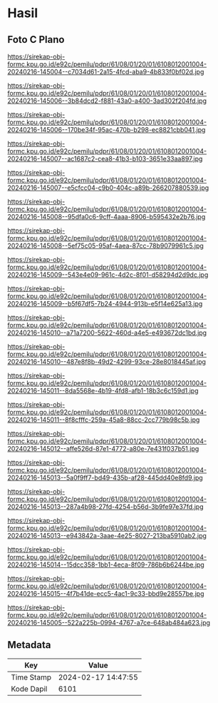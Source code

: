 # Hasil

## Foto C Plano

https://sirekap-obj-formc.kpu.go.id/e92c/pemilu/pdpr/61/08/01/20/01/6108012001004-20240216-145004--c7034d61-2a15-4fcd-aba9-4b833f0bf02d.jpg

https://sirekap-obj-formc.kpu.go.id/e92c/pemilu/pdpr/61/08/01/20/01/6108012001004-20240216-145006--3b84dcd2-f881-43a0-a400-3ad302f204fd.jpg

https://sirekap-obj-formc.kpu.go.id/e92c/pemilu/pdpr/61/08/01/20/01/6108012001004-20240216-145006--170be34f-95ac-470b-b298-ec8821cbb041.jpg

https://sirekap-obj-formc.kpu.go.id/e92c/pemilu/pdpr/61/08/01/20/01/6108012001004-20240216-145007--ac1687c2-cea8-41b3-b103-3651e33aa897.jpg

https://sirekap-obj-formc.kpu.go.id/e92c/pemilu/pdpr/61/08/01/20/01/6108012001004-20240216-145007--e5cfcc04-c9b0-404c-a89b-266207880539.jpg

https://sirekap-obj-formc.kpu.go.id/e92c/pemilu/pdpr/61/08/01/20/01/6108012001004-20240216-145008--95dfa0c6-9cff-4aaa-8906-b595432e2b76.jpg

https://sirekap-obj-formc.kpu.go.id/e92c/pemilu/pdpr/61/08/01/20/01/6108012001004-20240216-145008--5ef75c05-95af-4aea-87cc-78b9079961c5.jpg

https://sirekap-obj-formc.kpu.go.id/e92c/pemilu/pdpr/61/08/01/20/01/6108012001004-20240216-145009--543e4e09-961c-4d2c-8f01-d58294d2d9dc.jpg

https://sirekap-obj-formc.kpu.go.id/e92c/pemilu/pdpr/61/08/01/20/01/6108012001004-20240216-145009--b5f67df5-7b24-4944-913b-e5f14e625a13.jpg

https://sirekap-obj-formc.kpu.go.id/e92c/pemilu/pdpr/61/08/01/20/01/6108012001004-20240216-145010--a71a7200-5622-460d-a4e5-e493672dc1bd.jpg

https://sirekap-obj-formc.kpu.go.id/e92c/pemilu/pdpr/61/08/01/20/01/6108012001004-20240216-145010--487e8f8b-49d2-4299-93ce-28e8018445af.jpg

https://sirekap-obj-formc.kpu.go.id/e92c/pemilu/pdpr/61/08/01/20/01/6108012001004-20240216-145011--8da5568e-4b19-4fd8-afb1-18b3c6c159d1.jpg

https://sirekap-obj-formc.kpu.go.id/e92c/pemilu/pdpr/61/08/01/20/01/6108012001004-20240216-145011--8f8cfffc-259a-45a8-88cc-2cc779b98c5b.jpg

https://sirekap-obj-formc.kpu.go.id/e92c/pemilu/pdpr/61/08/01/20/01/6108012001004-20240216-145012--affe526d-87e1-4772-a80e-7e431f037b51.jpg

https://sirekap-obj-formc.kpu.go.id/e92c/pemilu/pdpr/61/08/01/20/01/6108012001004-20240216-145013--5a0f9ff7-bd49-435b-af28-445dd40e8fd9.jpg

https://sirekap-obj-formc.kpu.go.id/e92c/pemilu/pdpr/61/08/01/20/01/6108012001004-20240216-145013--287a4b98-27fd-4254-b56d-3b9fe97e37fd.jpg

https://sirekap-obj-formc.kpu.go.id/e92c/pemilu/pdpr/61/08/01/20/01/6108012001004-20240216-145013--e943842a-3aae-4e25-8027-213ba5910ab2.jpg

https://sirekap-obj-formc.kpu.go.id/e92c/pemilu/pdpr/61/08/01/20/01/6108012001004-20240216-145014--15dcc358-1bb1-4eca-8f09-786b6b6244be.jpg

https://sirekap-obj-formc.kpu.go.id/e92c/pemilu/pdpr/61/08/01/20/01/6108012001004-20240216-145015--4f7b41de-ecc5-4ac1-9c33-bbd9e28557be.jpg

https://sirekap-obj-formc.kpu.go.id/e92c/pemilu/pdpr/61/08/01/20/01/6108012001004-20240216-145005--522a225b-0994-4767-a7ce-648ab484a623.jpg


## Metadata

| Key        | Value               |
| ---------- | ------------------- |
| Time Stamp | 2024-02-17 14:47:55 |
| Kode Dapil | 6101                |



